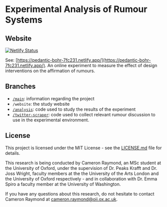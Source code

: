 # Experimental Analysis of Rumour Systems

## Website

[![Netlify Status](https://api.netlify.com/api/v1/badges/f668aa83-8625-4838-802f-f955d77940af/deploy-status)](https://app.netlify.com/sites/pedantic-bohr-7fc231/deploys)

See: [https://pedantic-bohr-7fc231.netlify.app/](https://pedantic-bohr-7fc231.netlify.app/). An online experiment to measure the effect of design interventions on the affirmation of rumours.

## Branches

- [`/main`](https://github.com/cameron-raymond/SDS-Thesis/tree/main): information regarding the project
- `/website`: the study website
- [`/analysis`](https://github.com/cameron-raymond/SDS-Thesis/tree/analysis): code used to study the results of the experiment
- [`/twitter-scraper`](https://github.com/cameron-raymond/SDS-Thesis/tree/twitter-scraper): code used to collect relevant rumour discussion to use in the experimental environment.

## License

This project is licensed under the MIT License - see the [LICENSE.md](LICENSE.md) file for details.

This research is being conducted by Cameron Raymond, an MSc student at the University of Oxford, under the supervision of Dr. Peaks Krafft and Dr. Joss Wright, faculty members at the the University of the Arts London and the University of Oxford respectively - and in collaboration with Dr. Emma Spiro a faculty member at the University of Washington.

If you have any questions about this research, do not hesitate to contact Cameron Raymond at [cameron.raymond@oii.ox.ac.uk](mailto:cameron.raymond@oii.ox.ac.uk).
